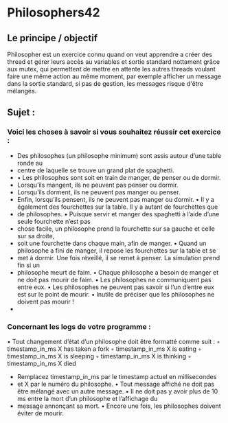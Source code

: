 # Philosophers42

## Le principe / objectif

Philosopher est un exercice connu quand on veut apprendre a créer des thread et gérer leurs accès au variables et sortie standard nottament grâce aux mutex, qui permettent de mettre en attente les autres threads voulant faire une même action au même moment, par exemple afficher un message dans la sortie standard, si pas de gestion, les messages risque d'être mélangés.

## Sujet :
### Voici les choses à savoir si vous souhaitez réussir cet exercice :
* Des philosophes (un philosophe minimum) sont assis autour d’une table ronde au
* centre de laquelle se trouve un grand plat de spaghetti.
* • Les philosophes sont soit en train de manger, de penser ou de dormir.
* Lorsqu’ils mangent, ils ne peuvent pas penser ou dormir.
* Lorsqu’ils dorment, ils ne peuvent pas manger ou penser.
* Enfin, lorsqu’ils pensent, ils ne peuvent pas manger ou dormir.
 • Il y a également des fourchettes sur la table. Il y a autant de fourchettes que
* de philosophes.
 • Puisque servir et manger des spaghetti à l’aide d’une seule fourchette n’est pas
* chose facile, un philosophe prend la fourchette sur sa gauche et celle sur sa droite,
* soit une fourchette dans chaque main, afin de manger.
 • Quand un philosophe a fini de manger, il repose les fourchettes sur la table et se
* met à dormir. Une fois réveillé, il se remet à penser. La simulation prend fin si un
* philosophe meurt de faim.
 • Chaque philosophe a besoin de manger et ne doit pas mourir de faim.
 • Les philosophes ne communiquent pas entre eux.
 • Les philosophes ne peuvent pas savoir si l’un d’entre eux est sur le point de mourir.
 • Inutile de préciser que les philosophes ne doivent pas mourir !
* 
### Concernant les logs de votre programme :
 • Tout changement d’état d’un philosophe doit être formatté comme suit :
 ◦ timestamp_in_ms X has taken a fork
 ◦ timestamp_in_ms X is eating
 ◦ timestamp_in_ms X is sleeping
 ◦ timestamp_in_ms X is thinking
 ◦ timestamp_in_ms X died
* Remplacez timestamp_in_ms par le timestamp actuel en millisecondes
* et X par le numéro du philosophe.
 • Tout message affiché ne doit pas être mélangé avec un autre message.
 • Il ne doit pas y avoir plus de 10 ms entre la mort d’un philosophe et l’affichage du
* message annonçant sa mort.
 • Encore une fois, les philosophes doivent éviter de mourir.
